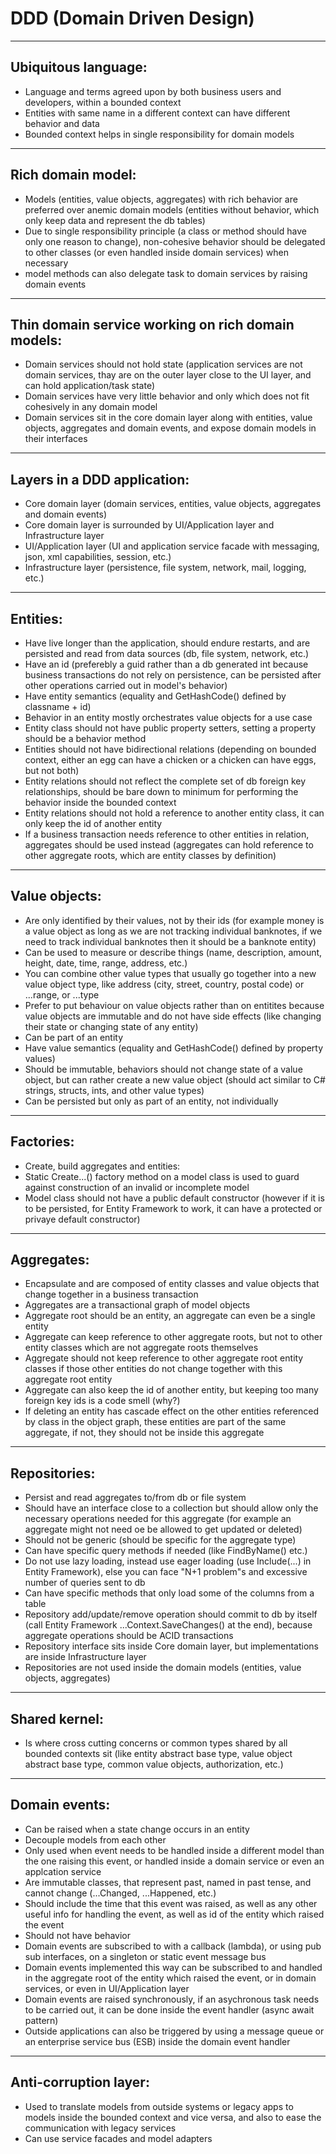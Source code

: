 # DDD (Domain Driven Design)
------------------------------------------------------------------------------
## Ubiquitous language:
* Language and terms agreed upon by both business users and developers, within a bounded context
* Entities with same name in a different context can have different behavior and data
* Bounded context helps in single responsibility for domain models
------------------------------------------------------------------------------
## Rich domain model:
* Models (entities, value objects, aggregates) with rich behavior are preferred over anemic domain models (entities without behavior, which only keep data and represent the db tables)
* Due to single responsibility principle (a class or method should have only one reason to change), non-cohesive behavior should be delegated to other classes (or even handled inside domain services) when necessary
* model methods can also delegate task to domain services by raising domain events
------------------------------------------------------------------------------
## Thin domain service working on rich domain models:
* Domain services should not hold state (application services are not domain services, thay are on the outer layer close to the UI layer, and can hold application/task state)
* Domain services have very little behavior and only which does not fit cohesively in any domain model
* Domain services sit in the core domain layer along with entities, value objects, aggregates and domain events, and expose domain models in their interfaces
------------------------------------------------------------------------------
## Layers in a DDD application:
* Core domain layer (domain services, entities, value objects, aggregates and domain events)
* Core domain layer is surrounded by UI/Application layer and Infrastructure layer
* UI/Application layer (UI and application service facade with messaging, json, xml capabilities, session, etc.)
* Infrastructure layer (persistence, file system, network, mail, logging, etc.) 
------------------------------------------------------------------------------
## Entities:
* Have live longer than the application, should endure restarts, and are persisted and read from data sources (db, file system, network, etc.)
* Have an id (preferebly a guid rather than a db generated int because business transactions do not rely on persistence, can be persisted after other operations carried out in model's behavior)
* Have entity semantics (equality and GetHashCode() defined by classname + id)
* Behavior in an entity mostly orchestrates value objects for a use case
* Entity class should not have public property setters, setting a property should be a behavior method
* Entities should not have bidirectional relations (depending on bounded context, either an egg can have a chicken or a chicken can have eggs, but not both)
* Entity relations should not reflect the complete set of db foreign key relationships, should be bare down to minimum for performing the behavior inside the bounded context
* Entity relations should not hold a reference to another entity class, it can only keep the id of another entity
* If a business transaction needs reference to other entities in relation, aggregates should be used instead (aggregates can hold reference to other aggregate roots, which are entity classes by definition)
------------------------------------------------------------------------------
## Value objects:
* Are only identified by their values, not by their ids (for example money is a value object as long as we are not tracking individual banknotes, if we need to track individual banknotes then it should be a banknote entity)
* Can be used to measure or describe things (name, description, amount, height, date, time, range, address, etc.)
* You can combine other value types that usually go together into a new value object type, like address (city, street, country, postal code) or ...range, or ...type
* Prefer to put behaviour on value objects rather than on entitites because value objects are immutable and do not have side effects (like changing their state or changing state of any entity)
* Can be part of an entity
* Have value semantics (equality and GetHashCode() defined by property values)
* Should be immutable, behaviors should not change state of a value object, but can rather create a new value object (should act similar to C# strings, structs, ints, and other value types)
* Can be persisted but only as part of an entity, not individually
------------------------------------------------------------------------------
## Factories:
* Create, build aggregates and entities:
* Static Create...() factory method on a model class is used to guard against construction of an invalid or incomplete model
* Model class should not have a public default constructor (however if it is to be persisted, for Entity Framework to work, it can have a protected or privaye default constructor)
------------------------------------------------------------------------------
## Aggregates:
* Encapsulate and are composed of entity classes and value objects that change together in a business transaction
* Aggregates are a transactional graph of model objects
* Aggregate root should be an entity, an aggregate can even be a single entity
* Aggregate can keep reference to other aggregate roots, but not to other entity classes which are not aggregate roots themselves
* Aggregate should not keep reference to other aggregate root entity classes if those other entities do not change together with this aggregate root entity
* Aggregate can also keep the id of another entity, but keeping too many foreign key ids is a code smell (why?)
* If deleting an entity has cascade effect on the other entities referenced by class in the object graph, these entities are part of the same aggregate, if not, they should not be inside this aggregate
------------------------------------------------------------------------------
## Repositories:
* Persist and read aggregates to/from db or file system
* Should have an interface close to a collection but should allow only the necessary operations needed for this aggregate (for example an aggregate might not need oe be allowed to get updated or deleted)
* Should not be generic (should be specific for the aggregate type)
* Can have specific query methods if needed (like FindByName() etc.)
* Do not use lazy loading, instead use eager loading (use Include(...) in Entity Framework), else you can face "N+1 problem"s and excessive number of queries sent to db
* Can have specific methods that only load some of the columns from a table
* Repository add/update/remove operation should commit to db by itself (call Entity Framework ...Context.SaveChanges() at the end), because aggregate operations should be ACID transactions
* Repository interface sits inside Core domain layer, but implementations are inside Infrastructure layer
* Repositories are not used inside the domain models (entities, value objects, aggregates)
------------------------------------------------------------------------------
## Shared kernel:
* Is where cross cutting concerns or common types shared by all bounded contexts sit (like entity abstract base type, value object abstract base type, common value objects, authorization, etc.)
------------------------------------------------------------------------------
## Domain events:
* Can be raised when a state change occurs in an entity
* Decouple models from each other
* Only used when event needs to be handled inside a different model than the one raising this event, or handled inside a domain service or even an applcation service
* Are immutable classes, that represent past, named in past tense, and cannot change (...Changed, ...Happened, etc.)
* Should include the time that this event was raised, as well as any other useful info for handling the event, as well as id of the entity which raised the event
* Should not have behavior
* Domain events are subscribed to with a callback (lambda), or using pub sub interfaces, on a singleton or static event message bus
* Domain events implemented this way can be subscribed to and handled in the aggregate root of the entity which raised the event, or in domain services, or even in UI/Application layer
* Domain events are raised synchronously, if an asychronous task needs to be carried out, it can be done inside the event handler (async await pattern)
* Outside applications can also be triggered by using a message queue or an enterprise service bus (ESB) inside the domain event handler
------------------------------------------------------------------------------
## Anti-corruption layer:
* Used to translate models from outside systems or legacy apps to models inside the bounded context and vice versa, and also to ease the communication with legacy services
* Can use service facades and model adapters
